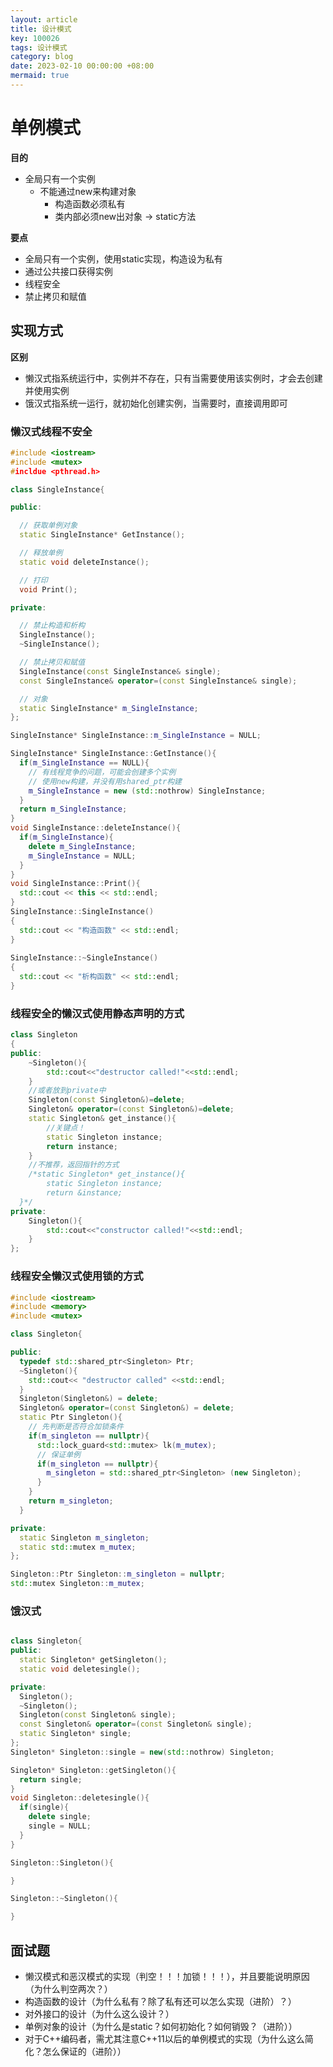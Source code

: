 ```yaml
---
layout: article
title: 设计模式
key: 100026
tags: 设计模式
category: blog
date: 2023-02-10 00:00:00 +08:00
mermaid: true
---
```



# 单例模式

 **目的**
  * 全局只有一个实例
    * 不能通过new来构建对象
      * 构造函数必须私有
      * 类内部必须new出对象 -> static方法

 **要点**
  * 全局只有一个实例，使用static实现，构造设为私有
  * 通过公共接口获得实例
  * 线程安全
  * 禁止拷贝和赋值


## 实现方式

 **区别**
  * 懒汉式指系统运行中，实例并不存在，只有当需要使用该实例时，才会去创建并使用实例
  * 饿汉式指系统一运行，就初始化创建实例，当需要时，直接调用即可


<!--more-->

### 懒汉式线程不安全

  ```c++
  #include <iostream>
  #include <mutex>
  #incldue <pthread.h>

  class SingleInstance{

  public:

    // 获取单例对象
    static SingleInstance* GetInstance();

    // 释放单例
    static void deleteInstance();

    // 打印
    void Print(); 

  private:

    // 禁止构造和析构
    SingleInstance();
    ~SingleInstance();

    // 禁止拷贝和赋值
    SingleInstance(const SingleInstance& single);
    const SingleInstance& operator=(const SingleInstance& single);

    // 对象
    static SingleInstance* m_SingleInstance; 
  };

  SingleInstance* SingleInstance::m_SingleInstance = NULL;

  SingleInstance* SingleInstance::GetInstance(){
    if(m_SingleInstance == NULL){
      // 有线程竞争的问题，可能会创建多个实例
      // 使用new构建，并没有用shared_ptr构建
      m_SingleInstance = new (std::nothrow) SingleInstance;
    }
    return m_SingleInstance;
  }
  void SingleInstance::deleteInstance(){
    if(m_SingleInstance){
      delete m_SingleInstance;
      m_SingleInstance = NULL;
    }
  }
  void SingleInstance::Print(){
    std::cout << this << std::endl;
  }
  SingleInstance::SingleInstance()
  {
    std::cout << "构造函数" << std::endl;
  }
    
  SingleInstance::~SingleInstance()
  {
    std::cout << "析构函数" << std::endl;
  }

  ```
### 线程安全的懒汉式使用静态声明的方式
  ```c++
  class Singleton
  {
  public:
      ~Singleton(){
          std::cout<<"destructor called!"<<std::endl;
      }
      //或者放到private中
      Singleton(const Singleton&)=delete;
      Singleton& operator=(const Singleton&)=delete;
      static Singleton& get_instance(){
          //关键点！
          static Singleton instance;
          return instance;
      }
      //不推荐，返回指针的方式
      /*static Singleton* get_instance(){
          static Singleton instance;
          return &instance;
  	}*/
  private:
      Singleton(){
          std::cout<<"constructor called!"<<std::endl;
      }
  };
  ```
### 线程安全懒汉式使用锁的方式

  ```c++
  #include <iostream>
  #include <memory>
  #include <mutex>

  class Singleton{

  public:
    typedef std::shared_ptr<Singleton> Ptr;
    ~Singleton(){
      std::cout<< "destructor called" <<std::endl;
    }
    Singleton(Singleton&) = delete; 
    Singleton& operator=(const Singleton&) = delete;
    static Ptr Singleton(){
      // 先判断是否符合加锁条件
      if(m_singleton == nullptr){
        std::lock_guard<std::mutex> lk(m_mutex);
        // 保证单例
        if(m_singleton == nullptr){
          m_singleton = std::shared_ptr<Singleton> (new Singleton);
        }
      }
      return m_singleton;
    }

  private:
    static Singleton m_singleton;
    static std::mutex m_mutex;
  };

  Singleton::Ptr Singleton::m_singleton = nullptr;
  std::mutex Singleton::m_mutex;

  ```

### 饿汉式
```c++

class Singleton{
public:
  static Singleton* getSingleton();
  static void deletesingle();

private:
  Singleton();
  ~Singleton();
  Singleton(const Singleton& single);
  const Singleton& operator=(const Singleton& single);
  static Singleton* single;
};
Singleton* Singleton::single = new(std::nothrow) Singleton;

Singleton* Singleton::getSingleton(){
  return single;
}
void Singleton::deletesingle(){
  if(single){
    delete single;
    single = NULL;
  }
}

Singleton::Singleton(){

}

Singleton::~Singleton(){

}
```


## 面试题

 * 懒汉模式和恶汉模式的实现（判空！！！加锁！！！），并且要能说明原因（为什么判空两次？）
 * 构造函数的设计（为什么私有？除了私有还可以怎么实现（进阶）？）
 * 对外接口的设计（为什么这么设计？）
 * 单例对象的设计（为什么是static？如何初始化？如何销毁？（进阶））
 * 对于C++编码者，需尤其注意C++11以后的单例模式的实现（为什么这么简化？怎么保证的（进阶））
